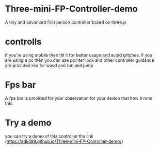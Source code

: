 # Three-mini-FP-Controller-demo
A tiny and advanced first person controller based on three.js
# controlls
if you're using mobile then tilt it for better usage and avoid glitches. if you are using a pc then you can use pointer lock and other controller guidance are provided like for wasd and run and jump
# Fps bar
A fps bar is provided for your observation for your device that how it runs this
# Try a demo
you can try a demo of this controller
the link (https://adkd99.github.io/Three-mini-FP-Controller-demo/)
